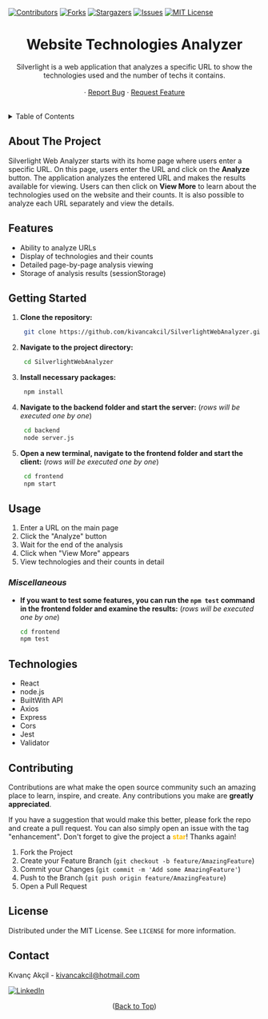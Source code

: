 <a name="readme-top"></a>


<!-- PROJECT SHIELDS -->
[![Contributors][contributors-shield]][contributors-url]
[![Forks][forks-shield]][forks-url]
[![Stargazers][stars-shield]][stars-url]
[![Issues][issues-shield]][issues-url]
[![MIT License][license-shield]][license-url]

<div align="center">
  <a href="">
  </a>
<h1 align="center">Website Technologies Analyzer</h1>
  <p align="center">
    Silverlight is a web application that analyzes a specific URL to show the technologies used and the number of techs it contains.
    <br/><br/>
    ·
    <a href="https://github.com/kivancakcil/SilverlightWebAnalyzer/issues/new?labels=bug&template=bug-report---.md">Report Bug</a>
    ·
    <a href="https://github.com/kivancakcil/SilverlightWebAnalyzer/issues/new?labels=enhancement&template=feature-request---.md">Request Feature</a>
  </p>
</div>
<br/>


<!-- TABLE OF CONTENTS -->
<details>
  <summary>Table of Contents</summary>
  <ol>
    <li><a href="#about-the-project">About The Project</a></li>
    <li><a href="#features">Features</a></li>
    <li><a href="#getting-started">Getting Started</a></li>
    <li><a href="#usage">Usage</a><ul>
      <li><a href="#miscellaneous">Miscellaneous</a></li>
    </ul></li>
    <li><a href="#technologies">Technologies</a></li>
    <li><a href="#contributing">Contributing</a></li>
    <li><a href="#license">License</a></li>
    <li><a href="#contact">Contact</a></li>
  </ol>
</details>


<!-- ABOUT THE PROJECT -->
## About The Project

Silverlight Web Analyzer starts with its home page where users enter a specific URL. On this page, users enter the URL and click on the **Analyze** button. The application analyzes the entered URL and makes the results available for viewing. Users can then click on **View More** to learn about the technologies used on the website and their counts. It is also possible to analyze each URL separately and view the details.


<!-- FEATURES -->
## Features

- Ability to analyze URLs
- Display of technologies and their counts
- Detailed page-by-page analysis viewing
- Storage of analysis results (sessionStorage)


<!-- GETTING STARTED -->
## Getting Started

1. **Clone the repository:**

   ```sh
    git clone https://github.com/kivancakcil/SilverlightWebAnalyzer.git
    ```

2. **Navigate to the project directory:**

   ```sh
    cd SilverlightWebAnalyzer
    ```

3. **Install necessary packages:**

   ```sh
    npm install
    ```

4. **Navigate to the backend folder and start the server:** (*rows will be executed one by one*)

   ```sh
    cd backend
    node server.js
    ```

5. **Open a new terminal, navigate to the frontend folder and start the client:** (*rows will be executed one by one*)

   ```sh
    cd frontend
    npm start
    ```


<!-- USAGE -->
## Usage

1. Enter a URL on the main page
2. Click the "Analyze" button
3. Wait for the end of the analysis
4. Click when "View More" appears
5. View technologies and their counts in detail



### ***Miscellaneous***

* **If you want to test some features, you can run the `npm test` command in the frontend folder and examine the results:** (*rows will be executed one by one*)

    ```sh
    cd frontend
    npm test
    ```


<!-- TECHNOLOGIES -->
## Technologies

* React
* node.js
* BuiltWith API
* Axios
* Express
* Cors
* Jest
* Validator


<!-- CONTRIBUTING -->
## Contributing

Contributions are what make the open source community such an amazing place to learn, inspire, and create. Any contributions you make are **greatly appreciated**.

If you have a suggestion that would make this better, please fork the repo and create a pull request. You can also simply open an issue with the tag "enhancement".
Don't forget to give the project a <span style=" color: #FFBF00;">**star**</span>! Thanks again!

1. Fork the Project
2. Create your Feature Branch (`git checkout -b feature/AmazingFeature`)
3. Commit your Changes (`git commit -m 'Add some AmazingFeature'`)
4. Push to the Branch (`git push origin feature/AmazingFeature`)
5. Open a Pull Request


<!-- LICENSE -->
## License

Distributed under the MIT License. See `LICENSE` for more information.


<!-- CONTACT -->
## Contact

Kıvanç Akçil - kivancakcil@hotmail.com

[![LinkedIn](https://img.shields.io/badge/LinkedIn-%230077B5.svg?logo=linkedin&logoColor=white)](https://linkedin.com/in/kivancakcil/)

<p align="center">(<a href="#readme-top">Back to Top</a>)</p>


<!-- MARKDOWN LINKS & IMAGES -->
[contributors-shield]: https://img.shields.io/github/contributors/kivancakcil/SilverlightWebAnalyzer.svg?style=for-the-badge
[contributors-url]: https://github.com/kivancakcil/SilverlightWebAnalyzer/graphs/contributors
[forks-shield]: https://img.shields.io/github/forks/kivancakcil/SilverlightWebAnalyzer.svg?style=for-the-badge
[forks-url]: https://github.com/kivancakcil/SilverlightWebAnalyzer/network/members
[stars-shield]: https://img.shields.io/github/stars/kivancakcil/SilverlightWebAnalyzer.svg?style=for-the-badge
[stars-url]: https://github.com/kivancakcil/SilverlightWebAnalyzer/stargazers
[issues-shield]: https://img.shields.io/github/issues/kivancakcil/SilverlightWebAnalyzer.svg?style=for-the-badge
[issues-url]: https://github.com/kivancakcil/SilverlightWebAnalyzer/issues
[license-shield]: https://img.shields.io/github/license/kivancakcil/SilverlightWebAnalyzer.svg?style=for-the-badge
[license-url]: https://github.com/kivancakcil/SilverlightWebAnalyzer/blob/master/LICENSE.txt
